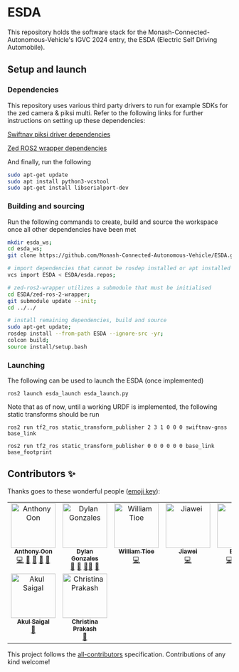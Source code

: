 # ESDA

This repository holds the software stack for the Monash-Connected-Autonomous-Vehicle's IGVC 2024 entry, the ESDA (Electric Self Driving Automobile).

## Setup and launch

### Dependencies

This repository uses various third party drivers to run for example SDKs for the zed camera & piksi multi.
Refer to the following links for further instructions on setting up these dependencies:

[Swiftnav piksi driver dependencies](https://github.com/swift-nav/swiftnav-ros2?tab=readme-ov-file#step-2-install-libspb)

[Zed ROS2 wrapper dependencies](https://github.com/Monash-Connected-Autonomous-Vehicle/zed-ros2-wrapper/tree/esda?tab=readme-ov-file#installation)

And finally, run the following

```bash
sudo apt-get update
sudo apt install python3-vcstool
sudo apt-get install libserialport-dev
```

### Building and sourcing

Run the following commands to create, build and source the workspace once all 
other dependencies have been met

```bash
mkdir esda_ws;
cd esda_ws;
git clone https://github.com/Monash-Connected-Autonomous-Vehicle/ESDA.git;

# import dependencies that cannot be rosdep installed or apt installed
vcs import ESDA < ESDA/esda.repos; 

# zed-ros2-wrapper utilizes a submodule that must be initialised
cd ESDA/zed-ros-2-wrapper;
git submodule update --init;
cd ../../

# install remaining dependencies, build and source
sudo apt-get update; 
rosdep install --from-path ESDA --ignore-src -yr;
colcon build;
source install/setup.bash
```

### Launching

The following can be used to launch the ESDA (once implemented)

`ros2 launch esda_launch esda_launch.py`

Note that as of now, until a working URDF is implemented, the following static transforms should be run

`ros2 run tf2_ros static_transform_publisher 2 3 1 0 0 0 swiftnav-gnss base_link`

`ros2 run tf2_ros static_transform_publisher 0 0 0 0 0 0 base_link base_footprint`

## Contributors ✨

Thanks goes to these wonderful people ([emoji key](https://allcontributors.org/docs/en/emoji-key)):

<!-- ALL-CONTRIBUTORS-LIST:START - Do not remove or modify this section -->
<!-- prettier-ignore-start -->
<!-- markdownlint-disable -->
<table>
  <tbody>
    <tr>
      <td align="center" valign="top" width="20%"><a href="https://github.com/AnthonyZhOon"><img src="https://avatars.githubusercontent.com/u/126740410?v=4?s=100" width="100px;" alt="Anthony Oon"/><br /><sub><b>Anthony Oon</b></sub></a><br /><a href="https://github.com/MOnash-Connected-Autonomous-Vehicle/ESDA/commits?author=AnthonyZhOon" title="Code">💻</a> <a href="#ideas-AnthonyZhOon" title="Ideas, Planning, & Feedback">🤔</a> <a href="#projectManagement-AnthonyZhOon" title="Project Management">📆</a> <a href="#question-AnthonyZhOon" title="Answering Questions">💬</a> <a href="#design-AnthonyZhOon" title="Design">🎨</a></td>
      <td align="center" valign="top" width="20%"><a href="https://github.com/dylan-gonzalez"><img src="https://avatars.githubusercontent.com/u/45161987?v=4?s=100" width="100px;" alt="Dylan Gonzales"/><br /><sub><b>Dylan Gonzales</b></sub></a><br /><a href="#design-dylan-gonzalez" title="Design">🎨</a> <a href="#ideas-dylan-gonzalez" title="Ideas, Planning, & Feedback">🤔</a> <a href="#mentoring-dylan-gonzalez" title="Mentoring">🧑‍🏫</a> <a href="#question-dylan-gonzalez" title="Answering Questions">💬</a></td>
      <td align="center" valign="top" width="20%"><a href="https://github.com/Jokua"><img src="https://avatars.githubusercontent.com/u/47382093?v=4?s=100" width="100px;" alt="William Tioe"/><br /><sub><b>William Tioe</b></sub></a><br /><a href="https://github.com/MOnash-Connected-Autonomous-Vehicle/ESDA/commits?author=Jokua" title="Code">💻</a></td>
      <td align="center" valign="top" width="20%"><a href="https://github.com/Jiawei-Liao"><img src="https://avatars.githubusercontent.com/u/105030837?v=4?s=100" width="100px;" alt="Jiawei"/><br /><sub><b>Jiawei</b></sub></a><br /><a href="https://github.com/MOnash-Connected-Autonomous-Vehicle/ESDA/commits?author=Jiawei-Liao" title="Code">💻</a></td>
      <td align="center" valign="top" width="20%"><a href="https://github.com/AbBaSaMo"><img src="https://avatars.githubusercontent.com/u/95030427?v=4?s=100" width="100px;" alt="Baaset"/><br /><sub><b>Baaset</b></sub></a><br /><a href="https://github.com/MOnash-Connected-Autonomous-Vehicle/ESDA/commits?author=AbBaSaMo" title="Code">💻</a> <a href="#design-AbBaSaMo" title="Design">🎨</a> <a href="#ideas-AbBaSaMo" title="Ideas, Planning, & Feedback">🤔</a> <a href="https://github.com/MOnash-Connected-Autonomous-Vehicle/ESDA/commits?author=AbBaSaMo" title="Documentation">📖</a></td>
    </tr>
    <tr>
      <td align="center" valign="top" width="20%"><a href="https://github.com/Akul-Saigal"><img src="https://avatars.githubusercontent.com/u/108743138?v=4?s=100" width="100px;" alt="Akul Saigal"/><br /><sub><b>Akul Saigal</b></sub></a><br /><a href="#projectManagement-Akul-Saigal" title="Project Management">📆</a></td>
      <td align="center" valign="top" width="20%"><a href="https://github.com/Christina1508"><img src="https://avatars.githubusercontent.com/u/108743138?v=4?s=100" width="100px;" alt="Christina Prakash"/><br /><sub><b>Christina Prakash</b></sub></a><br /><a href="#projectManagement-Christina1508" title="Project Management">📆</a></td>
    </tr>
  </tbody>
</table>

<!-- markdownlint-restore -->
<!-- prettier-ignore-end -->

<!-- ALL-CONTRIBUTORS-LIST:END -->

This project follows the [all-contributors](https://github.com/all-contributors/all-contributors) specification. Contributions of any kind welcome!
